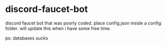 # discord-faucet-bot

discord faucet bot that was poorly coded.
place config.json inside a config folder.
will update this when i have some free time.

ps: databases sucks
